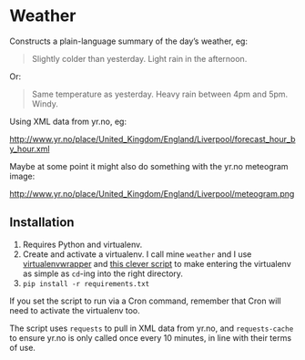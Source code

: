 # Weather

Constructs a plain-language summary of the day’s weather, eg:

> Slightly colder than yesterday. Light rain in the afternoon.

Or:

> Same temperature as yesterday. Heavy rain between 4pm and 5pm. Windy.

Using XML data from yr.no, eg:

http://www.yr.no/place/United_Kingdom/England/Liverpool/forecast_hour_by_hour.xml

Maybe at some point it might also do something with the yr.no meteogram image:

http://www.yr.no/place/United_Kingdom/England/Liverpool/meteogram.png


## Installation

1. Requires Python and virtualenv.
2. Create and activate a virtualenv. I call mine `weather` and I use [virtualenvwrapper](http://virtualenvwrapper.readthedocs.org/) and [this clever script](https://gist.github.com/clneagu/7990272) to make entering the virtualenv as simple as `cd`-ing into the right directory.
3. `pip install -r requirements.txt`

If you set the script to run via a Cron command, remember that Cron will need to activate the virtualenv too.

The script uses `requests` to pull in XML data from yr.no, and `requests-cache` to ensure yr.no is only called once every 10 minutes, in line with their terms of use.
